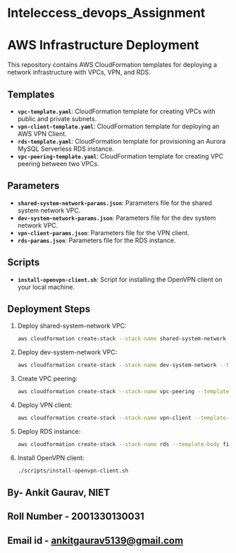 # Inteleccess_devops_Assignment

# AWS Infrastructure Deployment

This repository contains AWS CloudFormation templates for deploying a network infrastructure with VPCs, VPN, and RDS.

## Templates

- **`vpc-template.yaml`**: CloudFormation template for creating VPCs with public and private subnets.
- **`vpn-client-template.yaml`**: CloudFormation template for deploying an AWS VPN Client.
- **`rds-template.yaml`**: CloudFormation template for provisioning an Aurora MySQL Serverless RDS instance.
- **`vpc-peering-template.yaml`**: CloudFormation template for creating VPC peering between two VPCs.

## Parameters

- **`shared-system-network-params.json`**: Parameters file for the shared system network VPC.
- **`dev-system-network-params.json`**: Parameters file for the dev system network VPC.
- **`vpn-client-params.json`**: Parameters file for the VPN client.
- **`rds-params.json`**: Parameters file for the RDS instance.

## Scripts

- **`install-openvpn-client.sh`**: Script for installing the OpenVPN client on your local machine.

## Deployment Steps

1. Deploy shared-system-network VPC:
   ```bash
   aws cloudformation create-stack --stack-name shared-system-network --template-body file://templates/vpc-template.yaml --parameters file://parameters/shared-system-network-params.json --capabilities CAPABILITY_IAM

2. Deploy dev-system-network VPC:
   ```bash
   aws cloudformation create-stack --stack-name dev-system-network --template-body file://templates/vpc-template.yaml --parameters file://parameters/dev-system-network-params.json --capabilities CAPABILITY_IAM

3. Create VPC peering:
   ```bash
   aws cloudformation create-stack --stack-name vpc-peering --template-body file://templates/vpc-peering-template.yaml --parameters file://parameters/vpc-peering-params.json --capabilities CAPABILITY_IAM

4. Deploy VPN client:
   ```bash
   aws cloudformation create-stack --stack-name vpn-client --template-body file://templates/vpn-client-template.yaml --parameters file://parameters/vpn-client-params.json --capabilities CAPABILITY_IAM

5. Deploy RDS instance:
   ```bash
   aws cloudformation create-stack --stack-name rds --template-body file://templates/rds-template.yaml --parameters file://parameters/rds-params.json --capabilities CAPABILITY_IAM

6. Install OpenVPN client:
   ```bash
   ./scripts/install-openvpn-client.sh

## By- Ankit Gaurav, NIET
## Roll Number - 2001330130031
## Email id - ankitgaurav5139@gmail.com

